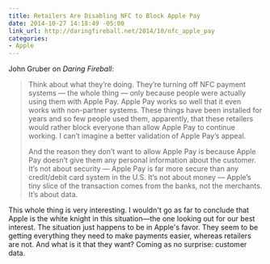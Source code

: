 ```yaml
---
title: Retailers Are Disabling NFC to Block Apple Pay
date: 2014-10-27 14:18:49 -05:00
link_url: http://daringfireball.net/2014/10/nfc_apple_pay
categories:
- Apple
---
```


John Gruber on *Daring Fireball*:

> Think about what they’re doing. They’re turning off NFC payment systems — the whole thing — only because people were actually using them with Apple Pay. Apple Pay works so well that it even works with non-partner systems. These things have been installed for years and so few people used them, apparently, that these retailers would rather block everyone than allow Apple Pay to continue working. I can’t imagine a better validation of Apple Pay’s appeal.
>
> And the reason they don’t want to allow Apple Pay is because Apple Pay doesn’t give them any personal information about the customer. It’s not about security — Apple Pay is far more secure than any credit/debit card system in the U.S. It’s not about money — Apple’s tiny slice of the transaction comes from the banks, not the merchants. It’s about data.

This whole thing is very interesting. I wouldn't go as far to conclude that Apple is the white knight in this situation—the one looking out for our best interest. The situation just happens to be in Apple's favor. They seem to be getting everything they need to make payments easier, whereas retailers are not. And what is it that they want? Coming as no surprise: customer data.
